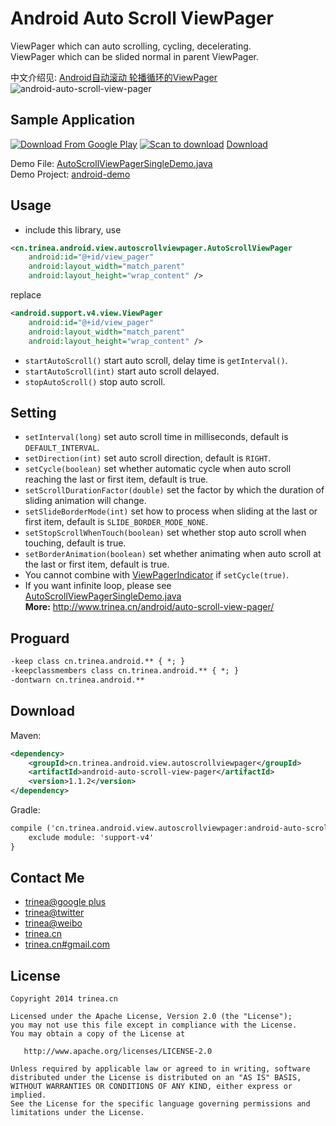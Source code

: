 Android Auto Scroll ViewPager
==============================
ViewPager which can auto scrolling, cycling, decelerating.  
ViewPager which can be slided normal in parent ViewPager.  

中文介绍见: [Android自动滚动 轮播循环的ViewPager](http://www.trinea.cn/android/auto-scroll-view-pager/)
![android-auto-scroll-view-pager](http://farm3.staticflickr.com/2843/12805132475_e595664a81_o.gif)

## Sample Application
<a href="https://play.google.com/store/apps/details?id=cn.trinea.android.demo" target="_blank" title="Download From Google Play"><img src="http://www.android.com/images/brand/get_it_on_play_logo_small.png" title="Download From Google Play"/></a>
    <a href="http://trinea.github.com/apk/trinea-android-demo.apk" target="_blank" title="Scan to download"><img src="https://farm3.staticflickr.com/2930/14017948972_bafb6df1b5_o.png" title="Scan to download"/></a>
    <a href="http://trinea.github.com/apk/trinea-android-demo.apk" target="_blank" title="Click to download">Download</a>  

Demo File: [AutoScrollViewPagerSingleDemo.java](https://github.com/Trinea/android-demo/blob/master/src/cn/trinea/android/demo/AutoScrollViewPagerDemo.java)  
Demo Project: [android-demo](https://github.com/Trinea/android-demo)  

## Usage
- include this library, use

``` xml
<cn.trinea.android.view.autoscrollviewpager.AutoScrollViewPager
	android:id="@+id/view_pager"
	android:layout_width="match_parent"
	android:layout_height="wrap_content" />
```
replace
``` xml
<android.support.v4.view.ViewPager
	android:id="@+id/view_pager"
	android:layout_width="match_parent"
	android:layout_height="wrap_content" />
```
- `startAutoScroll()` start auto scroll, delay time is `getInterval()`.
- `startAutoScroll(int)` start auto scroll delayed.
- `stopAutoScroll()` stop auto scroll.

## Setting
- `setInterval(long)` set auto scroll time in milliseconds, default is `DEFAULT_INTERVAL`.  
- `setDirection(int)` set auto scroll direction, default is `RIGHT`.  
- `setCycle(boolean)` set whether automatic cycle when auto scroll reaching the last or first item, default is true. 
- `setScrollDurationFactor(double)` set the factor by which the duration of sliding animation will change.  
- `setSlideBorderMode(int)` set how to process when sliding at the last or first item, default is `SLIDE_BORDER_MODE_NONE`.
- `setStopScrollWhenTouch(boolean)` set whether stop auto scroll when touching, default is true.  
- `setBorderAnimation(boolean)` set whether animating when auto scroll at the last or first item, default is true.  
- You cannot combine with [ViewPagerIndicator](https://github.com/JakeWharton/Android-ViewPagerIndicator) if `setCycle(true)`. 
- If you want infinite loop, please see [AutoScrollViewPagerSingleDemo.java](https://github.com/Trinea/android-demo/blob/master/src/cn/trinea/android/demo/AutoScrollViewPagerDemo.java)  
**More:** http://www.trinea.cn/android/auto-scroll-view-pager/

## Proguard
``` xml
-keep class cn.trinea.android.** { *; }
-keepclassmembers class cn.trinea.android.** { *; }
-dontwarn cn.trinea.android.**
```

## Download
Maven:  
``` xml
<dependency>
    <groupId>cn.trinea.android.view.autoscrollviewpager</groupId>
    <artifactId>android-auto-scroll-view-pager</artifactId>
    <version>1.1.2</version>
</dependency>
```  

Gradle:  
``` xml
compile ('cn.trinea.android.view.autoscrollviewpager:android-auto-scroll-view-pager:1.1.2') {
    exclude module: 'support-v4'
}
```  

## Contact Me
- [trinea@google plus](https://plus.google.com/u/0/111989205221366883984)
- [trinea@twitter](https://twitter.com/trinea_cn)
- [trinea@weibo](http://weibo.com/trinea)
- [trinea.cn](http://www.trinea.cn/)
- [trinea.cn#gmail.com](mailto:trinea.cn@gmail.com)

## License

    Copyright 2014 trinea.cn

    Licensed under the Apache License, Version 2.0 (the "License");
    you may not use this file except in compliance with the License.
    You may obtain a copy of the License at

       http://www.apache.org/licenses/LICENSE-2.0

    Unless required by applicable law or agreed to in writing, software
    distributed under the License is distributed on an "AS IS" BASIS,
    WITHOUT WARRANTIES OR CONDITIONS OF ANY KIND, either express or implied.
    See the License for the specific language governing permissions and
    limitations under the License.

